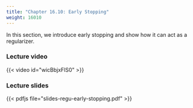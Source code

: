```yaml
---
title: "Chapter 16.10: Early Stopping"
weight: 16010
---
```

In this section, we introduce early stopping and show how it can act as a regularizer. 

<!--more-->

### Lecture video

{{< video id="wicBbjxFlS0" >}}

### Lecture slides

{{< pdfjs file="slides-regu-early-stopping.pdf" >}}
